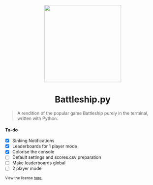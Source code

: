 <div align="center">
	<img src="banner.jpg" height="250">
	<h1>Battleship.py</h1>
</div>

> A rendition of the popular game Battleship purely in the terminal, written with Python.

#### To-do

- [x] Sinking Notifications
- [x] Leaderboards for 1 player mode
- [x] Colorise the console
- [ ] Default settings and scores.csv preparation
- [ ] Make leaderboards global
- [ ] 2 player mode

<sub>View the license <a href="license.md">here.</a></sub>

